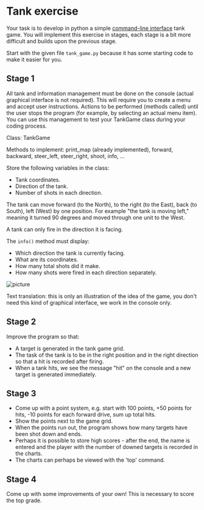 # Tank exercise

Your task is to develop in python a simple [command-line interface](https://en.wikipedia.org/wiki/Command-line_interface) tank game. You will implement this exercise in stages, each stage is a bit more difficult and builds upon the previous stage.

Start with the given file `tank_game.py` because it has some starting code to make it easier for you.

## Stage 1

All tank and information management must be done on the console (actual graphical interface is not required). This will require you to create a menu and accept user instructions. Actions to be performed (methods called) until the user stops the program (for example, by selecting an actual menu item). You can use this management to test your TankGame class during your coding process.

Class: TankGame

Methods to implement: print_map (already implemented), forward, backward, steer_left, steer_right, shoot, info, ...

Store the following variables in the class:
- Tank coordinates.
- Direction of the tank.
- Number of shots in each direction.

The tank can move forward (to the North), to the right (to the East), back (to South), left (West) by one position. For example "the tank is moving left," meaning it turned 90 degrees and moved through one unit to the West.

A tank can only fire in the direction it is facing.

The `info()` method must display:
- Which direction the tank is currently facing.
- What are its coordinates.
- How many total shots did it make.
- How many shots were fired in each direction separately.

![picture](https://github.com/robotautas/kursas/raw/master/tanko%20iliustracija.png)

Text translation: this is only an illustration of the idea of the game, you don't need this kind of graphical interface, we work in the console only.

## Stage 2

Improve the program so that:
- A target is generated in the tank game grid. 
- The task of the tank is to be in the right position and in the right direction so that a hit is recorded after firing. 
- When a tank hits, we see the message "hit" on the console and a new target is generated immediately. 

## Stage 3

- Come up with a point system, e.g. start with 100 points, +50 points for hits, -10 points for each forward drive, sum up total hits. 
- Show the points next to the game grid. 
- When the points run out, the program shows how many targets have been shot down and ends. 
- Perhaps it is possible to store high scores - after the end, the name is entered and the player with the number of downed targets is recorded in the charts. 
- The charts can perhaps be viewed with the 'top' command. 

## Stage 4

Come up with some improvements of your own! This is necessary to score the top grade.